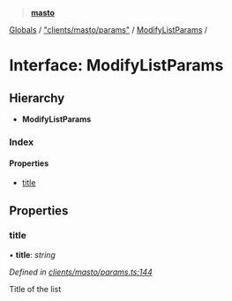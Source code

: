 > **[masto](../README.md)**

[Globals](../globals.md) / ["clients/masto/params"](../modules/_clients_masto_params_.md) / [ModifyListParams](_clients_masto_params_.modifylistparams.md) /

# Interface: ModifyListParams

## Hierarchy

* **ModifyListParams**

### Index

#### Properties

* [title](_clients_masto_params_.modifylistparams.md#title)

## Properties

###  title

• **title**: *string*

*Defined in [clients/masto/params.ts:144](https://github.com/neet/masto.js/blob/aaa534e/src/clients/masto/params.ts#L144)*

Title of the list